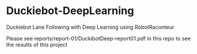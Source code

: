# Duckiebot-DeepLearning
Duckiebot Lane Following with Deep Learning using RobotRaconteur

Please see reports/report-01/DuckibotDeep-report01.pdf in this repo to see the results of this project
